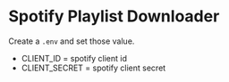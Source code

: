 # Spotify Playlist Downloader

Create a `.env` and set those value.

-   CLIENT_ID = spotify client id
-   CLIENT_SECRET = spotify client secret
